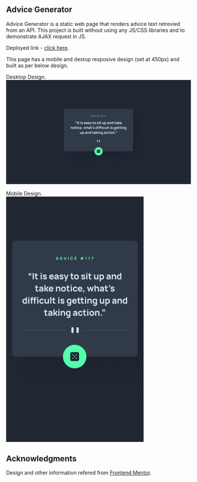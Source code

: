 ## Advice Generator

Advice Generator is a static web page that renders advice text retrevied from an API. This project is built without using any JS/CSS libraries and to demonstrate AJAX request in JS.

Deployed link - <a href='https://62d7d4f4d788632c85286338--phenomenal-beignet-4e34a1.netlify.app/'> click here</a>.

This page has a mobile and destop resposive design (set at 450px) and built as per below design.

Desktop Design.<br>
![](images/desktop-design.jpg)


Mobile Design.<br>
![](images/mobile-design.jpg)


## Acknowledgments
Design and other information refered from <a href='https://www.frontendmentor.io/challenges/advice-generator-app-QdUG-13db'>Frontend Mentor</a>.